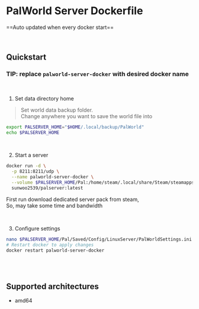 # PalWorld Server Dockerfile
==Auto updated when every docker start==

<br>

## Quickstart
### TIP: replace `palworld-server-docker` with desired docker name

<br>

1. Set data directory home
> Set world data backup folder. <br>
> Change anywhere you want to save the world file into
```bash
export PALSERVER_HOME="$HOME/.local/backup/PalWorld"
echo $PALSERVER_HOME
```

<br>

2. Start a server
```bash
docker run -d \
  -p 8211:8211/udp \
  --name palworld-server-docker \
  --volume $PALSERVER_HOME/Pal:/home/steam/.local/share/Steam/steamapps/common/PalServer/Pal \
  sunwoo2539/palserver:latest
```
First run download dedicated server pack from steam, <br>
So, may take some time and bandwidth

<br>

3. Configure settings
```bash
nano $PALSERVER_HOME/Pal/Saved/Config/LinuxServer/PalWorldSettings.ini
# Restart docker to apply changes
docker restart palworld-server-docker
```

<br><br>

## Supported architectures
- amd64
